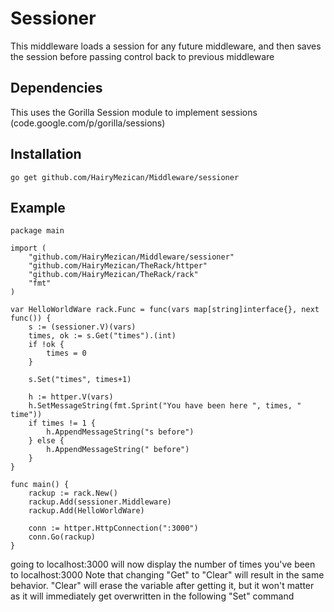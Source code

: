 #	Sessioner
This middleware loads a session for any future middleware, and then saves the session before passing control back to previous middleware

## 	Dependencies
This uses the Gorilla Session module to implement sessions (code.google.com/p/gorilla/sessions)

## 	Installation
`go get github.com/HairyMezican/Middleware/sessioner`

## 	Example

	package main

	import (
		"github.com/HairyMezican/Middleware/sessioner"
		"github.com/HairyMezican/TheRack/httper"
		"github.com/HairyMezican/TheRack/rack"
		"fmt"
	)

	var HelloWorldWare rack.Func = func(vars map[string]interface{}, next func()) {
		s := (sessioner.V)(vars)
		times, ok := s.Get("times").(int)
		if !ok {
			times = 0
		}

		s.Set("times", times+1)

		h := httper.V(vars)
		h.SetMessageString(fmt.Sprint("You have been here ", times, " time"))
		if times != 1 {
			h.AppendMessageString("s before")
		} else {
			h.AppendMessageString(" before")
		}
	}

	func main() {
		rackup := rack.New()
		rackup.Add(sessioner.Middleware)
		rackup.Add(HelloWorldWare)

		conn := httper.HttpConnection(":3000")
		conn.Go(rackup)
	}
	
	
going to localhost:3000 will now display the number of times you've been to localhost:3000
Note that changing "Get" to "Clear" will result in the same behavior.  "Clear" will erase the variable after getting it, but it won't matter as it will immediately get overwritten in the following "Set" command